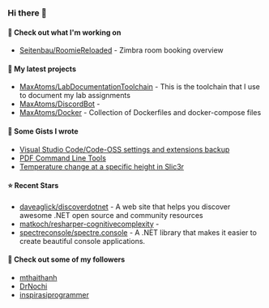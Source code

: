 ### Hi there 👋

#### 👷 Check out what I'm working on

- [Seitenbau/RoomieReloaded](https://github.com/Seitenbau/RoomieReloaded) - Zimbra room booking overview

#### 🌱 My latest projects

- [MaxAtoms/LabDocumentationToolchain](https://github.com/MaxAtoms/LabDocumentationToolchain) - This is the toolchain that I use to document my lab assignments
- [MaxAtoms/DiscordBot](https://github.com/MaxAtoms/DiscordBot) - 
- [MaxAtoms/Docker](https://github.com/MaxAtoms/Docker) - Collection of Dockerfiles and docker-compose files

#### 📓 Some Gists I wrote

- [Visual Studio Code/Code-OSS settings and extensions backup](https://gist.github.com/b30163855bc6995588a5af9e88b28e51)
- [PDF Command Line Tools](https://gist.github.com/0b5517977123cf1589a90f47985ca24b)
- [Temperature change at a specific height in Slic3r](https://gist.github.com/c066b83545dc6c8a65ac8a3dccd0d65b)

#### ⭐ Recent Stars

- [daveaglick/discoverdotnet](https://github.com/daveaglick/discoverdotnet) - A web site that helps you discover awesome .NET open source and community resources
- [matkoch/resharper-cognitivecomplexity](https://github.com/matkoch/resharper-cognitivecomplexity) - 
- [spectreconsole/spectre.console](https://github.com/spectreconsole/spectre.console) - A .NET library that makes it easier to create beautiful console applications.

#### 👯 Check out some of my followers

- [mthaithanh](https://github.com/mthaithanh)
- [DrNochi](https://github.com/DrNochi)
- [inspirasiprogrammer](https://github.com/inspirasiprogrammer)
